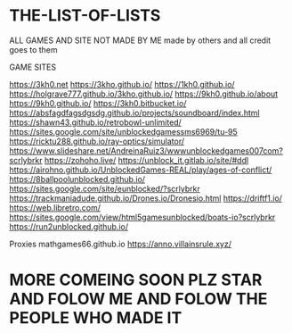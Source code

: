 # THE-LIST-OF-LISTS
ALL GAMES AND SITE NOT MADE BY ME made by others and all credit goes to them





GAME SITES

https://3kh0.net
https://3kho.github.io/
https://1kh0.github.io/
https://holgrave777.github.io/3kho.github.io/
https://9kh0.github.io/about
https://9kh0.github.io/
https://3kh0.bitbucket.io/
https://absfagdfagsdgsdg.github.io/projects/soundboard/index.html
https://shawn43.github.io/retrobowl-unlimited/
https://sites.google.com/site/unblockedgamessms6969/tu-95
https://ricktu288.github.io/ray-optics/simulator/
https://www.slideshare.net/AndreinaRuiz3/wwwunblockedgames007com?scrlybrkr
https://zohoho.live/
https://unblock_it.gitlab.io/site/#ddl
https://airohno.github.io/UnblockedGames-REAL/play/ages-of-conflict/
https://8ballpoolunblocked.github.io/
https://sites.google.com/site/eunblocked/?scrlybrkr
https://trackmaniadude.github.io/Drones.io/Dronesio.html
https://driftf1.io/
https://web.libretro.com/
https://sites.google.com/view/html5gamesunblocked/boats-io?scrlybrkr
https://run2unblocked.github.io/


Proxies
mathgames66.github.io
https://anno.villainsrule.xyz/
          
          

          
     
     
     
     





                

# MORE COMEING SOON PLZ STAR AND FOLOW ME AND FOLOW THE PEOPLE WHO MADE IT

